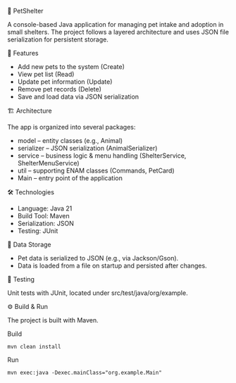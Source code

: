 🐾 PetShelter

A console-based Java application for managing pet intake and adoption in small shelters.
The project follows a layered architecture and uses JSON file serialization for persistent storage.

📌 Features

* Add new pets to the system (Create)
* View pet list (Read)
* Update pet information (Update)
* Remove pet records (Delete)
* Save and load data via JSON serialization

🏗 Architecture

The app is organized into several packages:

* model – entity classes (e.g., Animal)
* serializer – JSON serialization (AnimalSerializer)
* service – business logic & menu handling (ShelterService, ShelterMenuService)
* util – supporting ENAM classes (Commands, PetCard)
* Main – entry point of the application

 🛠️ Technologies

* Language: Java 21
* Build Tool: Maven
* Serialization: JSON
* Testing: JUnit

💾 Data Storage

* Pet data is serialized to JSON (e.g., via Jackson/Gson).
* Data is loaded from a file on startup and persisted after changes.

🧪 Testing

Unit tests with JUnit, located under src/test/java/org/example.

⚙️ Build & Run

The project is built with Maven.

Build
```
mvn clean install
```
Run
```
mvn exec:java -Dexec.mainClass="org.example.Main"
```
